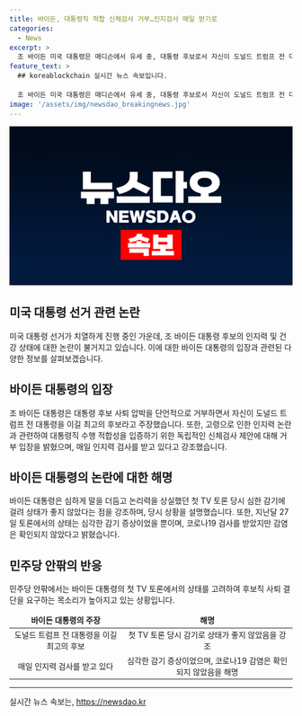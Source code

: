 ```yaml
---
title: 바이든, 대통령직 적합 신체검사 거부…인지검사 매일 받기로
categories:
  - News
excerpt: >
  조 바이든 미국 대통령은 매디슨에서 유세 중, 대통령 후보로서 자신이 도널드 트럼프 전 대통령을 이길 최고의 후보라고 강조했다. 그는 인지력 논란과 관련된 독립적인 신체검사 제안을 거부하고, 대통령으로서의 적합성을 강조했다. 이와 더불어, 첫 TV 토론 당시의 감기로 인한 상태가 좋지 않았다며 건강과 인지력 이슈에 대한 설명을 덧붙였다.
feature_text: >
  ## koreablockchain 실시간 뉴스 속보입니다.

  조 바이든 미국 대통령은 매디슨에서 유세 중, 대통령 후보로서 자신이 도널드 트럼프 전 대통령을 이길 최고의 후보라고 강조했다. 그는 인지력 논란과 관련된 독립적인 신체검사 제안을 거부하고, 대통령으로서의 적합성을 강조했다. 이와 더불어, 첫 TV 토론 당시의 감기로 인한 상태가 좋지 않았다며 건강과 인지력 이슈에 대한 설명을 덧붙였다.
image: '/assets/img/newsdao_breakingnews.jpg'
---
```


<p><img src="/assets/img/newsdao_breakingnews.jpg" alt="koreablockchain 속보" /></p>

<h2 data-ke-size="size26">미국 대통령 선거 관련 논란</h2>

<p data-ke-size="size16">미국 대통령 선거가 치열하게 진행 중인 가운데, 조 바이든 대통령 후보의 인지력 및 건강 상태에 대한 논란이 불거지고 있습니다. 이에 대한 바이든 대통령의 입장과 관련된 다양한 정보를 살펴보겠습니다.</p>

<h2 data-ke-size="size26">바이든 대통령의 입장</h2>

<p data-ke-size="size16">조 바이든 대통령은 대통령 후보 사퇴 압박을 단언적으로 거부하면서 자신이 도널드 트럼프 전 대통령을 이길 최고의 후보라고 주장했습니다. 또한, 고령으로 인한 인지력 논란과 관련하여 대통령직 수행 적합성을 입증하기 위한 독립적인 신체검사 제안에 대해 거부 입장을 밝혔으며, 매일 인지력 검사를 받고 있다고 강조했습니다.</p>

<h2 data-ke-size="size26">바이든 대통령의 논란에 대한 해명</h2>

<p data-ke-size="size16">바이든 대통령은 심하게 말을 더듬고 논리력을 상실했던 첫 TV 토론 당시 심한 감기에 걸려 상태가 좋지 않았다는 점을 강조하며, 당시 상황을 설명했습니다. 또한, 지난달 27일 토론에서의 상태는 심각한 감기 증상이었을 뿐이며, 코로나19 검사를 받았지만 감염은 확인되지 않았다고 밝혔습니다.</p>

<h2 data-ke-size="size26">민주당 안팎의 반응</h2>

<p data-ke-size="size16">민주당 안팎에서는 바이든 대통령의 첫 TV 토론에서의 상태를 고려하여 후보직 사퇴 결단을 요구하는 목소리가 높아지고 있는 상황입니다.</p>

<table>
    <thead>
        <tr>
            <td style="text-align: center; height: 17px;"><b>바이든 대통령의 주장</b></td>
            <td style="text-align: center; height: 17px;"><b>해명</b></td>
        </tr>
    </thead>
    <tbody>
        <tr>
            <td style="text-align: center; height: 17px;">도널드 트럼프 전 대통령을 이길 최고의 후보</td>
            <td style="text-align: center; height: 17px;">첫 TV 토론 당시 감기로 상태가 좋지 않았음을 강조</td>
        </tr>
        <tr>
            <td style="text-align: center; height: 17px;">매일 인지력 검사를 받고 있다</td>
            <td style="text-align: center; height: 17px;">심각한 감기 증상이었으며, 코로나19 감염은 확인되지 않았음을 해명</td>
        </tr>
    </tbody>
</table>

<p><hr></p>
실시간 뉴스 속보는, <a href="https://newsdao.kr" rel="dofollow">https://newsdao.kr</a>


